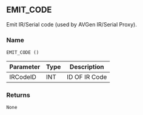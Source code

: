 ## EMIT\_CODE

Emit IR/Serial code (used by AVGen IR/Serial Proxy).


### Name

`EMIT_CODE ()`


| Parameter | Type | Description   |
| --------- | ---- | ------------- |
| IRCodeID  | INT  | ID OF IR Code |


### Returns

`None`
